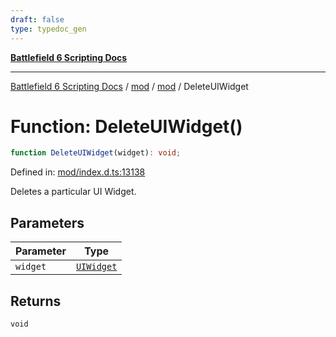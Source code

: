 ```yaml
---
draft: false
type: typedoc_gen
---
```


[**Battlefield 6 Scripting Docs**](../../../_index.md)

***

[Battlefield 6 Scripting Docs](../../../_index.md) / [mod](../../_index.md) / [mod](../_index.md) / DeleteUIWidget

# Function: DeleteUIWidget()

```ts
function DeleteUIWidget(widget): void;
```

Defined in: [mod/index.d.ts:13138](https://github.com/battlefield-portal-community/portal-docs/blob/6d87e21c5922a3efb03c634dbe98e5fe6e797672/generators/santiago/mod/index.d.ts#L13138)

Deletes a particular UI Widget.

## Parameters

| Parameter | Type |
| ------ | ------ |
| `widget` | [`UIWidget`](../UIWidget/_index.md) |

## Returns

`void`
